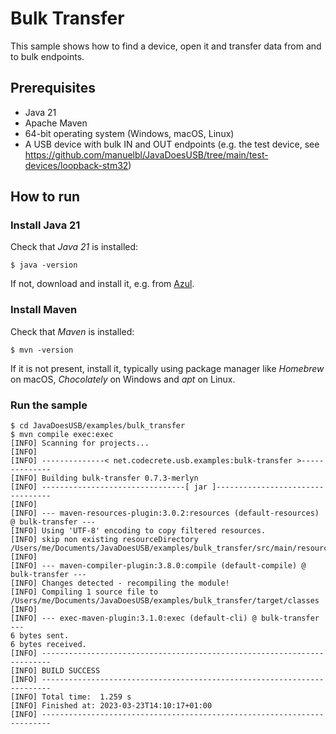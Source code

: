 # Bulk Transfer

This sample shows how to find a device, open it and transfer data from and to bulk endpoints.

## Prerequisites

- Java 21
- Apache Maven
- 64-bit operating system (Windows, macOS, Linux)
- A USB device with bulk IN and OUT endpoints (e.g. the test device, see https://github.com/manuelbl/JavaDoesUSB/tree/main/test-devices/loopback-stm32)

## How to run

### Install Java 21

Check that *Java 21* is installed:

```shell
$ java -version
```

If not, download and install it, e.g. from [Azul](https://www.azul.com/downloads/?package=jdk).

### Install Maven

Check that *Maven* is installed:

```shell
$ mvn -version
```

If it is not present, install it, typically using package manager like *Homebrew* on macOS, *Chocolately* on Windows and *apt* on Linux.

### Run the sample

```shell
$ cd JavaDoesUSB/examples/bulk_transfer
$ mvn compile exec:exec
[INFO] Scanning for projects...
[INFO] 
[INFO] --------------< net.codecrete.usb.examples:bulk-transfer >--------------
[INFO] Building bulk-transfer 0.7.3-merlyn
[INFO] --------------------------------[ jar ]---------------------------------
[INFO] 
[INFO] --- maven-resources-plugin:3.0.2:resources (default-resources) @ bulk-transfer ---
[INFO] Using 'UTF-8' encoding to copy filtered resources.
[INFO] skip non existing resourceDirectory /Users/me/Documents/JavaDoesUSB/examples/bulk_transfer/src/main/resources
[INFO] 
[INFO] --- maven-compiler-plugin:3.8.0:compile (default-compile) @ bulk-transfer ---
[INFO] Changes detected - recompiling the module!
[INFO] Compiling 1 source file to /Users/me/Documents/JavaDoesUSB/examples/bulk_transfer/target/classes
[INFO] 
[INFO] --- exec-maven-plugin:3.1.0:exec (default-cli) @ bulk-transfer ---
6 bytes sent.
6 bytes received.
[INFO] ------------------------------------------------------------------------
[INFO] BUILD SUCCESS
[INFO] ------------------------------------------------------------------------
[INFO] Total time:  1.259 s
[INFO] Finished at: 2023-03-23T14:10:17+01:00
[INFO] ------------------------------------------------------------------------
```
